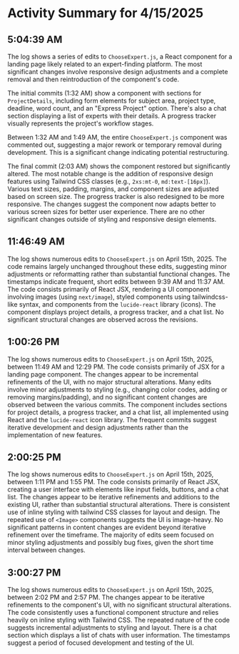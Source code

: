 # Activity Summary for 4/15/2025

## 5:04:39 AM
The log shows a series of edits to `ChooseExpert.js`, a React component for a landing page likely related to an expert-finding platform.  The most significant changes involve responsive design adjustments and a complete removal and then reintroduction of the component's code.

The initial commits (1:32 AM) show a component with sections for `ProjectDetails`, including form elements for subject area, project type, deadline, word count, and an "Express Project" option.  There's also a chat section displaying a list of experts with their details. A progress tracker visually represents the project's workflow stages.

Between 1:32 AM and 1:49 AM, the entire `ChooseExpert.js` component was commented out, suggesting a major rework or temporary removal during development.  This is a significant change indicating potential restructuring.

The final commit (2:03 AM) shows the component restored but significantly altered. The most notable change is the addition of responsive design features using Tailwind CSS classes  (e.g., `2xs:mt-0`, `md:text-[16px]`).  Various text sizes, padding, margins, and component sizes are adjusted based on screen size.  The progress tracker is also redesigned to be more responsive.  The changes suggest the component now adapts better to various screen sizes for better user experience. There are no other significant changes outside of styling and responsive design elements.


## 11:46:49 AM
The log shows numerous edits to `ChooseExpert.js` on April 15th, 2025.  The code remains largely unchanged throughout these edits, suggesting minor adjustments or reformatting rather than substantial functional changes.  The timestamps indicate frequent, short edits between 9:39 AM and 11:37 AM. The code consists primarily of React JSX, rendering a UI component involving images (using `next/image`), styled components using tailwindcss-like syntax, and components from the `lucide-react` library (icons).  The component displays project details, a progress tracker, and a chat list.  No significant structural changes are observed across the revisions.


## 1:00:26 PM
The log shows numerous edits to `ChooseExpert.js` on April 15th, 2025, between 11:49 AM and 12:29 PM.  The code consists primarily of JSX for a landing page component.  The changes appear to be incremental refinements of the UI, with no major structural alterations.  Many edits involve minor adjustments to styling (e.g., changing color codes, adding or removing margins/padding), and no significant content changes are observed between the various commits.  The component includes sections for project details, a progress tracker, and a chat list, all implemented using React and the `lucide-react` icon library.  The frequent commits suggest iterative development and design adjustments rather than the implementation of new features.


## 2:00:25 PM
The log shows numerous edits to `ChooseExpert.js` on April 15th, 2025, between 1:11 PM and 1:55 PM.  The code consists primarily of React JSX, creating a user interface with elements like input fields, buttons, and a chat list.  The changes appear to be iterative refinements and additions to the existing UI, rather than substantial structural alterations.  There is consistent use of inline styling with tailwind CSS classes for layout and design.  The repeated use of `<Image>` components suggests the UI is image-heavy.  No significant patterns in content changes are evident beyond iterative refinement over the timeframe.  The majority of edits seem focused on minor styling adjustments and possibly bug fixes, given the short time interval between changes.


## 3:00:27 PM
The log shows numerous edits to `ChooseExpert.js` on April 15th, 2025, between 2:02 PM and 2:57 PM.  The changes appear to be iterative refinements to the component's UI, with no significant structural alterations.  The code consistently uses a functional component structure and relies heavily on inline styling with Tailwind CSS.  The repeated nature of the code suggests incremental adjustments to styling and layout.  There is a chat section which displays a list of chats with user information.  The timestamps suggest a period of focused development and testing of the UI.
